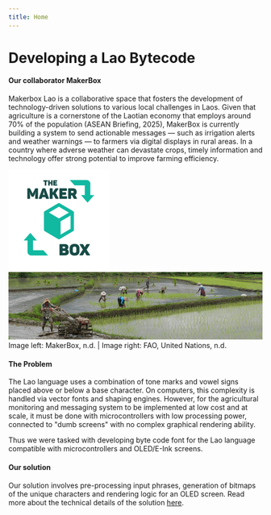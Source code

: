 ```yaml
---
title: Home
---
```

# **Developing a Lao Bytecode**
#### **Our collaborator MakerBox** 
Makerbox Lao is a collaborative space that fosters the development of technology-driven solutions to various local challenges in Laos. Given that agriculture is a cornerstone of the Laotian economy that employs around 70% of the population (ASEAN Briefing, 2025), MakerBox is currently building a system to send actionable messages — such as irrigation alerts and weather warnings — to farmers via digital displays in rural areas. In a country where adverse weather can devastate crops, timely information and technology offer strong potential to improve farming efficiency.


<div>
  <img src="assets/MakerBox logo.png" alt="MakerBox Lao Logo" width="200"/>
  <img src="assets/farming in Laos.png" alt="Farming in Laos" width="800"/>
</div>
Image left: MakerBox, n.d. | Image right: FAO, United Nations, n.d.


#### **The Problem**
The Lao language uses a combination of tone marks and vowel signs placed above or below a base character. On computers, this complexity is handled via vector fonts and shaping engines. However, for the agricultural monitoring and messaging system to be implemented at low cost and at scale, it must be done with microcontrollers with low processing power, connected to "dumb screens" with no complex graphical rendering ability. 

Thus we were tasked with developing byte code font for the Lao language compatible with microcontrollers and OLED/E-Ink screens. 

#### **Our solution**
Our solution involves pre-processing input phrases, generation of bitmaps of the unique characters and rendering logic for an OLED screen. Read more about the technical details of the solution [here](about.md).




